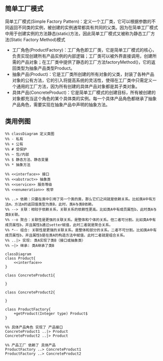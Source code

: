 ## 简单工厂模式
简单工厂模式(Simple Factory Pattern)：定义一个工厂类，它可以根据参数的不同返回不同类的实例，被创建的实例通常都具有共同的父类。因为在简单工厂模式中用于创建实例的方法静态(static)方法，因此简单工厂模式又被称为静态工厂方法(Static Factory Method)模式

* 工厂角色(ProductFactory)：工厂角色即工厂类，它是简单工厂模式的核心，负责实现创建所有产品实例的内部逻辑；工厂类可以被外界直接调用，创建所需的产品对象；在工厂类中提供了静态的工厂方法factoryMethod()，它的返回类型为抽象产品类型Product。
* 抽象产品(Product)：它是工厂类所创建的所有对象的父类，封装了各种产品对象的公有方法，它的引入将提高系统的灵活性，使得在工厂类中只需定义一个通用的工厂方法，因为所有创建的具体产品对象都是其子类对象。
* 具体产品(ConcreteProduct)：它是简单工厂模式的创建目标，所有被创建的对象都充当这个角色的某个具体类的实例。每一个具体产品角色都继承了抽象产品角色，需要实现在抽象产品中声明的抽象方法。

## 类用例图
```mermaid
%% classDiagram 定义类图
%% - 私有
%% + 公有
%% # 受保护
%% ~ 包/内部
%% $ 静态方法、静态变量
%% * 抽象方法

%% <<interface>> 接口
%% <<abstract>> 抽象类
%% <<service>> 服务等级
%% <<enumeration>> 枚举

%% ..> 依赖：只要在类中引用了另一个类的类，那么它们之间就是依赖关系。比如类A中有方法m，方法m的返回值类型为类B，此时，类A与类B依赖。
%% --> 关联：相较于依赖关系，关联关系的依赖性更高。比如类A中有成员属性b，此时类A与类B关联。
%% --o 聚合：关联性是更强的关联关系。是整体和个体的关系。但二者可分割。比如类A中有成员属性b，并且属性b通过setter赋值，此时二者就是聚合关系。
%% *-- 组合: 关联性是更强的关联关系。是整体和部分的关系。二者不可分割。比如类A中有成员属性b，并且属性b是在类A的构造方法中赋值，此时二者就是组合关系。
%% ..|> 实现: 类A实现了类B（接口或抽象类）
%% –|> 继承: 类A继承了类B

classDiagram
class Product{
    <<interface>>
}

class ConcreteProduct1{
    
}

class ConcreteProduct2{
    
}

class ProductFactory{
    +getProduct(Integer type) Product$
}

%% 具体产品角色 实现了 产品接口
ConcreteProduct1 ..|> Product
ConcreteProduct2 ..|> Product

%% 产品工厂 依赖了 具体产品
ProductFactory ..> ConcreteProduct1
ProductFactory ..> ConcreteProduct2

